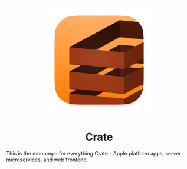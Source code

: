 <div align="center">
  <img src="https://github.com/Crate-Network/crate/blob/main/mac-icon.png?raw=true" alt="Crate Logo" width="300"/>
  <h1>Crate</h1>
</div>

This is the monorepo for everything Crate - Apple platform apps, server microservices, and web frontend.
